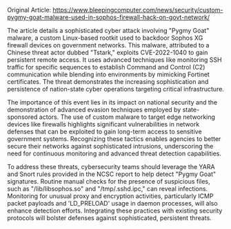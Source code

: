 Original Article: https://www.bleepingcomputer.com/news/security/custom-pygmy-goat-malware-used-in-sophos-firewall-hack-on-govt-network/

The article details a sophisticated cyber attack involving "Pygmy Goat" malware, a custom Linux-based rootkit used to backdoor Sophos XG firewall devices on government networks. This malware, attributed to a Chinese threat actor dubbed "Tstark," exploits CVE-2022-1040 to gain persistent remote access. It uses advanced techniques like monitoring SSH traffic for specific sequences to establish Command and Control (C2) communication while blending into environments by mimicking Fortinet certificates. The threat demonstrates the increasing sophistication and persistence of nation-state cyber operations targeting critical infrastructure.

The importance of this event lies in its impact on national security and the demonstration of advanced evasion techniques employed by state-sponsored actors. The use of custom malware to target edge networking devices like firewalls highlights significant vulnerabilities in network defenses that can be exploited to gain long-term access to sensitive government systems. Recognizing these tactics enables agencies to better secure their networks against sophisticated intrusions, underscoring the need for continuous monitoring and advanced threat detection capabilities.

To address these threats, cybersecurity teams should leverage the YARA and Snort rules provided in the NCSC report to help detect "Pygmy Goat" signatures. Routine manual checks for the presence of suspicious files, such as "/lib/libsophos.so" and "/tmp/.sshd.ipc," can reveal infections. Monitoring for unusual proxy and encryption activities, particularly ICMP packet payloads and 'LD_PRELOAD' usage in daemon processes, will also enhance detection efforts. Integrating these practices with existing security protocols will bolster defenses against sophisticated, persistent threats.